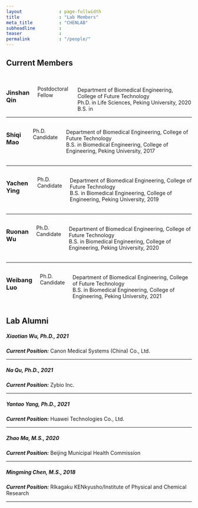 ```yaml
---
layout              : page-fullwidth
title               : "Lab Members"
meta_title          : "CHENLAB"
subheadline         : 
teaser              : 
permalink           : "/people/"
---
```




## Current Members

<br/>

<div class="row">
  <div class="large-4 columns">
		<img src="{{ site.urlimg }}members/qjs_picture.png" alt="">
	</div>

  <div class="large-8 columns">
            <h3>Jinshan Qin</h3>
<p>Postdoctoral Fellow</p>
<br/>Department of Biomedical Engineering, College of Future Technology
<br/>Ph.D. in Life Sciences, Peking University, 2020
<br/>B.S. in 
<br/>



  </div>
</div>

-----

<div class="row">
  <div class="large-4 columns">
		<img src="{{ site.urlimg }}members/msq_picture.png" alt="">
	</div>

  <div class="large-8 columns">
            <h3>Shiqi Mao</h3>
<p>Ph.D. Candidate</p>
<br/>Department of Biomedical Engineering, College of Future Technology
<br/>B.S. in Biomedical Engineering, College of Engineering, Peking University, 2017
<br/>
<br/>



  </div>
</div>

-----

<div class="row">
  <div class="large-4 columns">
		<img src="{{ site.urlimg }}members/yc_picture.png" alt="">
	</div>

  <div class="large-8 columns">
            <h3>Yachen Ying</h3>
<p>Ph.D. Candidate</p>
<br/>Department of Biomedical Engineering, College of Future Technology
<br/>B.S. in Biomedical Engineering, College of Engineering, Peking University, 2019
<br/>
<br/>



  </div>
</div>

-----

<div class="row">
  <div class="large-4 columns">
		<img src="{{ site.urlimg }}members/wrn_picture.png" alt="">
	</div>

  <div class="large-8 columns">
            <h3>Ruonan Wu</h3>
<p>Ph.D. Candidate</p>
<br/>Department of Biomedical Engineering, College of Future Technology
<br/>B.S. in Biomedical Engineering, College of Engineering, Peking University, 2020
<br/>
<br/>



  </div>
</div>

-----

<div class="row">
  <div class="large-4 columns">
		<img src="{{ site.urlimg }}members/lwb_picture.png" alt="">
	</div>

  <div class="large-8 columns">
            <h3>Weibang Luo</h3>
<p>Ph.D. Candidate</p>
<br/>Department of Biomedical Engineering, College of Future Technology
<br/>B.S. in Biomedical Engineering, College of Engineering, Peking University, 2021
<br/>
<br/>



  </div>
</div>



## Lab Alumni


##### Xiaotian Wu, Ph.D., 2021
***Current Position:*** Canon Medical Systems (China) Co., Ltd.

-----

##### Na Qu, Ph.D., 2021
***Current Position:*** Zybio Inc.

-----

##### Yantao Yang, Ph.D., 2021
***Current Position:*** Huawei Technologies Co., Ltd.

-----

##### Zhao Ma, M.S., 2020
***Current Position:*** Beijing Municipal Health Commission

-----

##### Mingming Chen, M.S., 2018
***Current Position:*** RIkagaku KENkyusho/Institute of Physical and Chemical Research

-----
